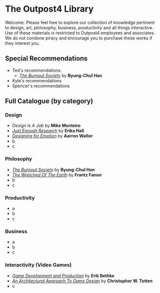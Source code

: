 # The Outpost4 Library

Welcome. Please feel free to explore our collection of knowledge pertinent to design, art, philosophy, business, productivity and all things interactive. Use of these materials is restricted to Outpost4 employees and associates. We do not condone piracy and encourage you to purchase these works if they interest you.

## Special Recommendations
- Ted's recommendations
  - [_The Burnout Society_](burnout.pdf) by **Byung-Chul Han**
- Kyle's recommendations
- Spencer's recommendations

## Full Catalogue (by category)

### Design
- _Design Is A Job_ by **Mike Monteiro**
- [_Just Enough Research_](Just_Enough_Research_-_Erika_Hall.pdf) by **Erika Hall**
- [_Designing for Emotion_](for_Emotion.pdf) by **Aarron Walter**
- b
- c

### Philosophy

- [_The Burnout Society_](burnout.pdf) by **Byung-Chul Han**
- [_The Wretched Of The Earth_](Fanon_Frantz_The_Wretched_Of_The_Earth.pdf) by **Frantz Fanon**
- b
- c

### Productivity

- a
- b
- c

### Business

- a
- b
- c

### Interactivity (Video Games)

- [_Game Development and Production_](gdp.pdf) by **Erik Bethke**
- [_An Architectural Approach To Game Design_]() by **Christopher W. Totten**
- c

